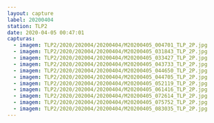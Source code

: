 ```yaml
---
layout: capture
label: 20200404
station: TLP2
date: 2020-04-05 00:47:01
capturas:
  - imagem: TLP2/2020/202004/20200404/M20200405_004701_TLP_2P.jpg
  - imagem: TLP2/2020/202004/20200404/M20200405_031843_TLP_2P.jpg
  - imagem: TLP2/2020/202004/20200404/M20200405_033427_TLP_2P.jpg
  - imagem: TLP2/2020/202004/20200404/M20200405_043733_TLP_2P.jpg
  - imagem: TLP2/2020/202004/20200404/M20200405_044650_TLP_2P.jpg
  - imagem: TLP2/2020/202004/20200404/M20200405_044705_TLP_2P.jpg
  - imagem: TLP2/2020/202004/20200404/M20200405_052119_TLP_2P.jpg
  - imagem: TLP2/2020/202004/20200404/M20200405_061416_TLP_2P.jpg
  - imagem: TLP2/2020/202004/20200404/M20200405_072614_TLP_2P.jpg
  - imagem: TLP2/2020/202004/20200404/M20200405_075752_TLP_2P.jpg
  - imagem: TLP2/2020/202004/20200404/M20200405_083035_TLP_2P.jpg
---
```


